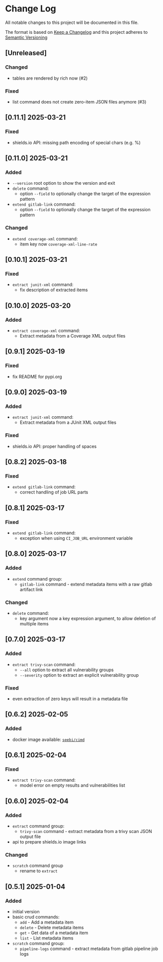 <!-- markdownlint-disable MD012 MD013 MD024 MD033 -->
# Change Log

All notable changes to this project will be documented in this file.

The format is based on [Keep a Changelog](http://keepachangelog.com/) and this project adheres to [Semantic Versioning](https://semver.org/)

## [Unreleased]

### Changed

- tables are rendered by rich now (#2)

### Fixed

- list command does not create zero-item JSON files anymore (#3)


## [0.11.1] 2025-03-21

### Fixed

- shields.io API: missing path encoding of special chars (e.g. %)


## [0.11.0] 2025-03-21

### Added

- `--version` root option to show the version and exit
- `delete` command:
  - option `--field` to optionally change the target of the expression pattern
- `extend gitlab-link` command:
  - option `--field` to optionally change the target of the expression pattern

### Changed

- `extend coverage-xml` command:
  - item key now `coverage-xml-line-rate`


## [0.10.1] 2025-03-21

### Fixed

- `extract junit-xml` command:
  - fix description of extracted items


## [0.10.0] 2025-03-20

### Added

- `extract coverage-xml` command:
  - Extract metadata from a Coverage XML output files


## [0.9.1] 2025-03-19

### Fixed

- fix README for pypi.org


## [0.9.0] 2025-03-19

### Added

- `extract junit-xml` command:
  - Extract metadata from a JUnit XML output files

### Fixed

- shields.io API: proper handling of spaces


## [0.8.2] 2025-03-18

### Fixed

- `extend gitlab-link` command:
  - correct handling of job URL parts


## [0.8.1] 2025-03-17

### Fixed

- `extend gitlab-link` command:
  - exception when using `CI_JOB_URL` environment variable


## [0.8.0] 2025-03-17

### Added

- `extend` command group:
  - `gitlab-link` command - extend metadata items with a raw gitlab artifact link

### Changed

- `delete` command:
  - key argument now a key expression argument, to allow deletion of multiple items


## [0.7.0] 2025-03-17

### Added

- `extract trivy-scan` command:
  - `--all` option to extract all vulnerability groups
  - `--severity` option to extract an explicit vulnerability group

### Fixed

- even extraction of zero keys will result in a metadata file


## [0.6.2] 2025-02-05

### Added

- docker image available: [`seebi/cimd`](https://hub.docker.com/repository/docker/seebi/cimd/)


## [0.6.1] 2025-02-04

### Fixed

- `extract trivy-scan` command:
  - model error on empty results and vulnerabilities list


## [0.6.0] 2025-02-04

### Added

- `extract` command group:
  - `trivy-scan` command - extract metadata from a trivy scan JSON output file
- api to prepare shields.io image links

### Changed

- `scratch` command group
  - rename to `extract`


## [0.5.1] 2025-01-04

### Added

- initial version
- basic crud commands:
  - `add` - Add a metadata item
  - `delete` - Delete metadata items
  - `get` - Get data of a metadata item
  - `list` - List metadata items
- `scratch` command group:
  - `pipeline-logs` command - extract metadata from gitlab pipeline job logs

